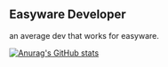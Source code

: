 ## Easyware Developer

an average dev that works for easyware.

[![Anurag's GitHub stats](https://github-readme-stats.vercel.app/api?username=Owner1213)](https://github.com/anuraghazra/github-readme-stats)
